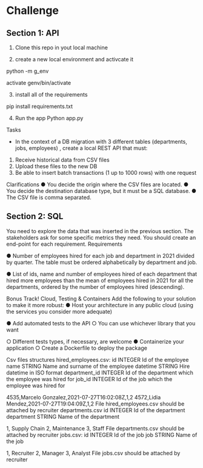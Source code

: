 
# Challenge

## Section 1: API

1. Clone this repo in yout local machine

2. create a new local environment and activcate it

python -m g_env 

activate genv/bin/activate

3. install all of the requirements

pip install requirements.txt


4. Run the app
Python app.py

Tasks

-  In the context of a DB migration with 3 different tables (departments, jobs, employees) , create
a local REST API that must:

1. Receive historical data from CSV files
2. Upload these files to the new DB
3. Be able to insert batch transactions (1 up to 1000 rows) with one request


Clarifications
● You decide the origin where the CSV files are located.
● You decide the destination database type, but it must be a SQL database.
● The CSV file is comma separated.

## Section 2: SQL
You need to explore the data that was inserted in the previous section. The stakeholders ask
for some specific metrics they need. You should create an end-point for each requirement.
Requirements

● Number of employees hired for each job and department in 2021 divided by quarter. The
table must be ordered alphabetically by department and job.


● List of ids, name and number of employees hired of each department that hired more
employees than the mean of employees hired in 2021 for all the departments, ordered
by the number of employees hired (descending).

Bonus Track! Cloud, Testing & Containers
Add the following to your solution to make it more robust:
● Host your architecture in any public cloud (using the services you consider more
adequate)

● Add automated tests to the API
○ You can use whichever library that you want

○ Different tests types, if necessary, are welcome
● Containerize your application
○ Create a Dockerfile to deploy the package

Csv files structures
hired_employees.csv:
id INTEGER Id of the employee
name STRING Name and surname of the employee
datetime STRING Hire datetime in ISO format
department_id INTEGER Id of the department which the employee was hired for
job_id INTEGER Id of the job which the employee was hired for

4535,Marcelo Gonzalez,2021-07-27T16:02:08Z,1,2
4572,Lidia Mendez,2021-07-27T19:04:09Z,1,2
File hired_employees.csv should be attached by recruiter
departments.csv
id INTEGER Id of the department
department STRING Name of the department

1, Supply Chain
2, Maintenance
3, Staff
File departments.csv should be attached by recruiter
jobs.csv:
id INTEGER Id of the job
job STRING Name of the job

1, Recruiter
2, Manager
3, Analyst
File jobs.csv should be attached by recruiter  